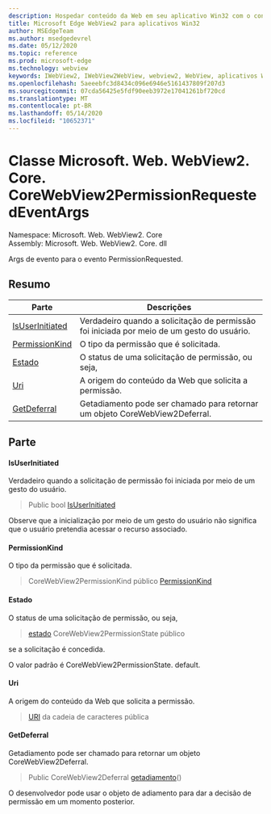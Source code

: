 ```yaml
---
description: Hospedar conteúdo da Web em seu aplicativo Win32 com o controle WebView2 do Microsoft Edge
title: Microsoft Edge WebView2 para aplicativos Win32
author: MSEdgeTeam
ms.author: msedgedevrel
ms.date: 05/12/2020
ms.topic: reference
ms.prod: microsoft-edge
ms.technology: webview
keywords: IWebView2, IWebView2WebView, webview2, WebView, aplicativos Win32, Win32, Edge, ICoreWebView2, ICoreWebView2Controller, controle do navegador, HTML Edge
ms.openlocfilehash: 5aeeebfc3d8434c096e6946e5161437809f207d3
ms.sourcegitcommit: 07cda56425e5fdf90eeb3972e17041261bf720cd
ms.translationtype: MT
ms.contentlocale: pt-BR
ms.lasthandoff: 05/14/2020
ms.locfileid: "10652371"
---
```

# Classe Microsoft. Web. WebView2. Core. CoreWebView2PermissionRequestedEventArgs 

Namespace: Microsoft. Web. WebView2. Core \
Assembly: Microsoft. Web. WebView2. Core. dll

Args de evento para o evento PermissionRequested.

## Resumo

 Parte                        | Descrições
--------------------------------|---------------------------------------------
[IsUserInitiated](#isuserinitiated) | Verdadeiro quando a solicitação de permissão foi iniciada por meio de um gesto do usuário.
[PermissionKind](#permissionkind) | O tipo da permissão que é solicitada.
[Estado](#state) | O status de uma solicitação de permissão, ou seja,
[Uri](#uri) | A origem do conteúdo da Web que solicita a permissão.
[GetDeferral](#getdeferral) | Getadiamento pode ser chamado para retornar um objeto CoreWebView2Deferral.

## Parte

#### IsUserInitiated 

Verdadeiro quando a solicitação de permissão foi iniciada por meio de um gesto do usuário.

> Public bool [IsUserInitiated](#isuserinitiated)

Observe que a inicialização por meio de um gesto do usuário não significa que o usuário pretendia acessar o recurso associado.

#### PermissionKind 

O tipo da permissão que é solicitada.

> CoreWebView2PermissionKind público [PermissionKind](#permissionkind)

#### Estado 

O status de uma solicitação de permissão, ou seja,

> [estado](#state) CoreWebView2PermissionState público

se a solicitação é concedida.

O valor padrão é CoreWebView2PermissionState. default.

#### Uri 

A origem do conteúdo da Web que solicita a permissão.

> [URI](#uri) da cadeia de caracteres pública

#### GetDeferral 

Getadiamento pode ser chamado para retornar um objeto CoreWebView2Deferral.

> Public CoreWebView2Deferral [getadiamento](#getdeferral)()

O desenvolvedor pode usar o objeto de adiamento para dar a decisão de permissão em um momento posterior.

